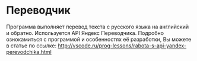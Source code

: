 # Переводчик
Программа выполняет перевод текста с русского языка на английский и обратно.
Используется API Яндекс Переводчика.
Подробно ознокамиться с программой и особенностях её разработки, Вы можете в статье по ссылке:
http://vscode.ru/prog-lessons/rabota-s-api-yandex-perevodchika.html
